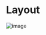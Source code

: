 # Layout


![image](https://user-images.githubusercontent.com/19718351/72675924-663d1180-3a59-11ea-938f-d73a99cc693b.png)

